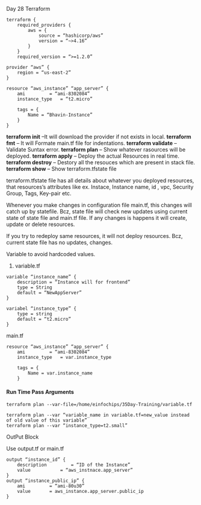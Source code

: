 ﻿Day 28 		Terraform

```hcl
terraform {
	required_providers {
		aws = {
			source = “hashicorp/aws”
			version = “~>4.16”
		}
	}
	required_version = “>=1.2.0”
	
provider “aws” {
	region = “us-east-2”
}

resource “aws_instance” “app_server” {
	ami			= “ami-8302084”
	instance_type	= “t2.micro”
  
	tags = {
		Name = “Bhavin-Instance”
	}
}
```

**terraform init** –It will download the provider if not exists in local.
**terraform fmt** – It will Formate main.tf file for indentations.
**terraform validate** – Validate Suntax error.
**terraform plan** – Show whatever rasources will be deployed.
**terraform apply** – Deploy the actual Resources in real time. 	
**terraform destroy** – Destory all the resouces which are present in stack file.
**terraform show** – Show terraform.tfstate file

terraform.tfstate file has all details about whatever you deployed resources, that resources’s attributes like ex. Instace, Instance name, id , vpc, Security Group, Tags, Key-pair etc.

Whenever you make changes in configuration file main.tf, this changes will catch up by statefile. Bcz, state file will check new updates using current state of state file and main.tf file. If any changes is happens it will create, update or delete resources.

If you try to redeploy same resources, it will not deploy resources. Bcz, current state file has no updates, changes.	


Variable to avoid hardcoded values.

1. variable.tf
```hcl
variable “instance_name” {
	description = “Instance will for frontend”
	type = String
	default = “NewAppServer”
}

variabel “instance_type” {
	type = string
	default = “t2.micro”
}
```

main.tf
```hcl
resource “aws_instance” “app_server” {
	ami			= “ami-8302084”
	instance_type	= var.instance_type
  
	tags = {
		Name = var.instance_name
	}
```

#### Run Time Pass Arguments
```hcl
terraform plan --var-file=/home/einfochips/35Day-Training/variable.tf
```

```hcl
terraform plan --var “variable_name in variable.tf=new_value instead of old value of this variable”
terraform plan --var “instance_type=t2.small”
```

OutPut Block

Use output.tf or main.tf

```hcl
output “instance_id” {
	description 		= “ID of the Instance”
	value	 		= “aws_instnace.app_server”
}
output “instance_public_ip” {
	ami 		= “ami-80u30”
	value 		= aws_instance.app_server.public_ip
}
```
